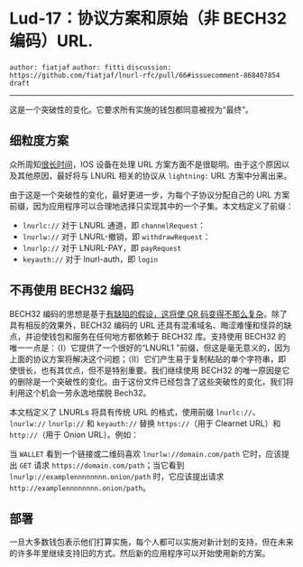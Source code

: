 Lud-17：协议方案和原始（非 BECH32 编码）URL.
==========================================================

 `author: fiatjaf` `author: fitti` `discussion: https://github.com/fiatjaf/lnurl-rfc/pull/66#issuecomment-868407854` `draft`

---

这是一个突破性的变化。它要求所有实施的钱包都同意被视为“最终”。

## 细粒度方案

众所周知[很长时间](https://github.com/fiatjaf/lnurl-rfc/issues/53)，IOS 设备在处理 URL 方案方面不是很聪明。由于这个原因以及其他原因，最好将与 LNURL 相关的协议从 `lightning:` URL 方案中分离出来。

由于这是一个突破性的变化，最好更进一步，为每个子协议分配自己的 URL 方案前缀，因为应用程序可以合理地选择只实现其中的一个子集。本文档定义了前缀：

  -  `lnurlc://` 对于 LNURL 通道，即 `channelRequest`：
  -  `lnurlw://` 对于 LNURL-撤销，即 `withdrawRequest`：
  -  `lnurlp://` 对于 LNURL-PAY，即 `payRequest`
  -  `keyauth://` 对于 lnurl-auth，即 `login`

## 不再使用 BECH32 编码

BECH32 编码的思想是基于[有缺陷的假设，这将使 QR 码变得不那么复杂](https://github.com/fiatjaf/lnurl-rfc/issues/15)。除了具有相反的效果外，BECH32 编码的 URL 还具有混淆域名、晦涩难懂和怪异的缺点，并迫使钱包和服务在任何地方都依赖于 BECH32 库。支持使用 BECH32 的唯一一点是：（I）它提供了一个很好的“LNURL1 ”前缀，但这是毫无意义的，因为上面的协议方案将解决这个问题；（II）它们产生易于复制粘贴的单个字符串，即使很长，也有其优点，但不是特别重要。我们继续使用 BECH32 的唯一原因是它的删除是一个突破性的变化。由于这份文件已经包含了这些突破性的变化，我们将利用这个机会一劳永逸地摆脱 Bech32。

本文档定义了 LNURLs 将具有传统 URL 的格式，使用前缀 `lnurlc://`、 `lnurlw://` `lnurlp://` 和 `keyauth://` 替换 `https://`（用于 Clearnet URL）和 `http://`（用于 Onion URL）。例如：

当 `WALLET` 看到一个链接或二维码喜欢 `lnurlw://domain.com/path` 它时，应该提出 `GET` 请求 `https://domain.com/path`；当它看到 `lnurlp://examplennnnnnnn.onion/path` 时，它应该提出请求 `http://examplennnnnnnn.onion/path`。

## 部署

一旦大多数钱包表示他们打算实施，每个人都可以实施对新计划的支持，但在未来的许多年里继续支持旧的方式。然后新的应用程序可以开始使用新的方案。
